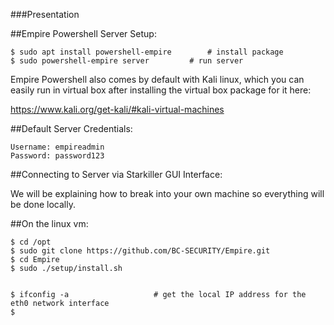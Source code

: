 ###Presentation

##Empire Powershell Server Setup:

	$ sudo apt install powershell-empire		# install package
	$ sudo powershell-empire server 		# run server

Empire Powershell also comes by default with Kali linux, which you can easily run in virtual box after installing the virtual box package for it here:

https://www.kali.org/get-kali/#kali-virtual-machines

##Default Server Credentials:

	Username: empireadmin
	Password: password123

##Connecting to Server via Starkiller GUI Interface:
	
We will be explaining how to break into your own machine so everything will be done locally.

##On the linux vm:

	$ cd /opt
	$ sudo git clone https://github.com/BC-SECURITY/Empire.git
	$ cd Empire
	$ sudo ./setup/install.sh


	$ ifconfig -a					# get the local IP address for the eth0 network interface
	$ 
